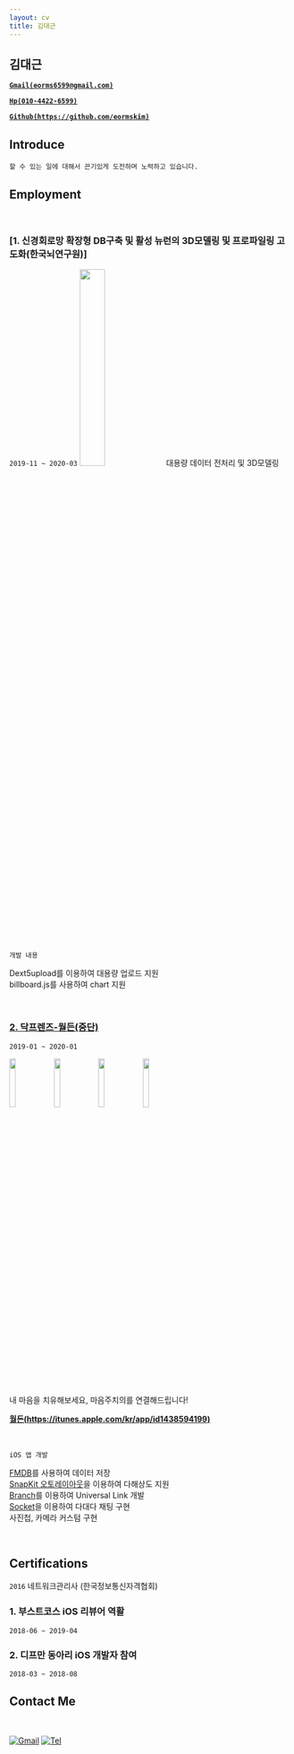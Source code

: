 ```yaml
---
layout: cv
title: 김대근
---
```



## 김대근

<a href="mailto:eorms6599@gmail.com" style="font-weight: bold;">`Gmail(eorms6599@gmail.com)`</a>

<a href="tel:010-4422-6599" style="font-weight: bold;">`Hp(010-4422-6599)`</a>

<a href="https://github.com/eormskim/" style="font-weight: bold;">`Github(https://github.com/eormskim)`</a>


## Introduce

`할 수 있는 일에 대해서 끈기있게 도전하며 노력하고 있습니다.`<br>




## Employment


<br>

### [1. 신경회로망 확장형 DB구축 및 활성 뉴런의 3D모델링 및 프로파일링 고도화(한국뇌연구원)]

`2019-11 ~ 2020-03`
<img src="https://eormskim.github.io/cv/blob/master/cv/resources/1.png" width="30%">
대용량 데이터 전처리 및 3D모델링

<br>

`개발 내용`

Dext5upload를 이용하여 대용량 업로드 지원<br>
billboard.js를 사용하여 chart 지원<br>



<div class="page-break"></div>

<br>

### [2. 닥프렌즈-월든(중단)](https://www.docfriends.com/)

`2019-01 ~ 2020-01`

<img src="https://pikachu987.github.io/cvdata/resources/employment/walden/appstore/1.png?cv=2" width="15%">
<img src="https://pikachu987.github.io/cvdata/resources/employment/walden/appstore/2.png?cv=2" width="15%">
<img src="https://pikachu987.github.io/cvdata/resources/employment/walden/appstore/3.png?cv=2" width="15%">
<img src="https://pikachu987.github.io/cvdata/resources/employment/walden/appstore/4.png?cv=2" width="15%">

내 마음을 치유해보세요, 마음주치의를 연결해드립니다!

__[월든(https://itunes.apple.com/kr/app/id1438594199)](https://itunes.apple.com/kr/app/id1438594199)__

<br>

`iOS 앱 개발`

[FMDB](https://github.com/ccgus/fmdb)를 사용하여 데이터 저장<br>
[SnapKit 오토레이아웃](https://github.com/SnapKit/SnapKit)을 이용하여 다해상도 지원<br>
[Branch](https://dashboard.branch.io/)를 이용하여 Universal Link 개발<br>
[Socket](https://github.com/socketio/socket.io-client-swift)을 이용하여 다대다 채팅 구현<br>
사진첩, 카메라 커스텀 구현<br>

<br>

## Certifications

`2016` 네트워크관리사 (한국정보통신자격협회)


### 1. 부스트코스 iOS 리뷰어 역활

`2018-06 ~ 2019-04`

### 2. 디프만 동아리 iOS 개발자 참여

`2018-03 ~ 2018-08`


## Contact Me

<br>

[![Gmail](https://img.shields.io/badge/Gmail-d14836?style=flat&logo=Gmail&logoColor=white&link=mailto:pikachu77769@gmail.com)](mailto:pikachu77769@gmail.com)
[![Tel](https://img.shields.io/badge/%F0%9F%93%B2%F0%9F%93%9E-Tel-green?style=flat&logoColor=white&link=tel:010-4746-7704)](tel:010-4746-7704)
